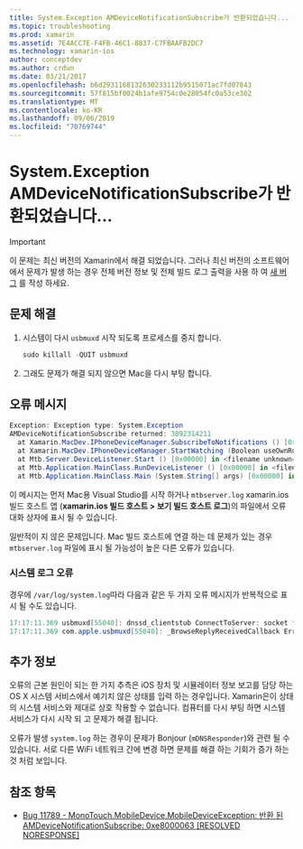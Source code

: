 ```yaml
---
title: System.Exception AMDeviceNotificationSubscribe가 반환되었습니다...
ms.topic: troubleshooting
ms.prod: xamarin
ms.assetid: 7E4ACC7E-F4FB-46C1-8837-C7FBAAFB2DC7
ms.technology: xamarin-ios
author: conceptdev
ms.author: crdun
ms.date: 03/21/2017
ms.openlocfilehash: b6d2931168132630233112b9515071ac7fd07843
ms.sourcegitcommit: 57f815bf0024b1afe9754c0e28054fc0a53ce302
ms.translationtype: MT
ms.contentlocale: ko-KR
ms.lasthandoff: 09/06/2019
ms.locfileid: "70769744"
---
```

# <a name="systemexception-amdevicenotificationsubscribe-returned-"></a>System.Exception AMDeviceNotificationSubscribe가 반환되었습니다...

> [!IMPORTANT]
> 이 문제는 최신 버전의 Xamarin에서 해결 되었습니다. 그러나 최신 버전의 소프트웨어에서 문제가 발생 하는 경우 전체 버전 정보 및 전체 빌드 로그 출력을 사용 하 여 [새 버그](~/cross-platform/troubleshooting/questions/howto-file-bug.md) 를 작성 하세요.

## <a name="fix"></a>문제 해결

1. 시스템이 다시 `usbmuxd` 시작 되도록 프로세스를 중지 합니다.

    ```csharp
    sudo killall -QUIT usbmuxd
    ```

2. 그래도 문제가 해결 되지 않으면 Mac을 다시 부팅 합니다.

## <a name="error-message"></a>오류 메시지

```csharp
Exception: Exception type: System.Exception
AMDeviceNotificationSubscribe returned: 3892314211
  at Xamarin.MacDev.IPhoneDeviceManager.SubscribeToNotifications () [0x00000] in <filename unknown="">:0
  at Xamarin.MacDev.IPhoneDeviceManager.StartWatching (Boolean useOwnRunloop) [0x00000] in <filename unknown="">:0
  at Mtb.Server.DeviceListener.Start () [0x00000] in <filename unknown="">:0
  at Mtb.Application.MainClass.RunDeviceListener () [0x00000] in <filename unknown="">:0
  at Mtb.Application.MainClass.Main (System.String[] args) [0x00000] in <filename unknown="">:0
```

이 메시지는 먼저 Mac용 Visual Studio를 시작 하거나 `mtbserver.log` xamarin.ios 빌드 호스트 앱 (**xamarin.ios 빌드 호스트 > 보기 빌드 호스트 로그**)의 파일에서 오류 대화 상자에 표시 될 수 있습니다.

일반적이 지 않은 문제입니다. Mac 빌드 호스트에 연결 하는 데 문제가 있는 경우 `mtbserver.log` 파일에 표시 될 가능성이 높은 다른 오류가 있습니다.

### <a name="errors-in-systemlog"></a>시스템 로그 오류

경우에 `/var/log/system.log`따라 다음과 같은 두 가지 오류 메시지가 반복적으로 표시 될 수도 있습니다.

```csharp
17:17:11.369 usbmuxd[55040]: dnssd_clientstub ConnectToServer: socket failed 24 Too many open files
17:17:11.369 com.apple.usbmuxd[55040]: _BrowseReplyReceivedCallback Error doing DNSServiceResolve(): -65539
```

## <a name="additional-information"></a>추가 정보

오류의 근본 원인이 되는 한 가지 추측은 iOS 장치 및 시뮬레이터 정보 보고를 담당 하는 OS X 시스템 서비스에서 예기치 않은 상태를 입력 하는 경우입니다. Xamarin은이 상태의 시스템 서비스와 제대로 상호 작용할 수 없습니다. 컴퓨터를 다시 부팅 하면 시스템 서비스가 다시 시작 되 고 문제가 해결 됩니다.

오류가 발생 `system.log` 하는 경우이 문제가 Bonjour (`mDNSResponder`)와 관련 될 수 있습니다. 서로 다른 WiFi 네트워크 간에 변경 하면 문제를 해결 하는 기회가 증가 하는 것 처럼 보입니다.

## <a name="references"></a>참조 항목

* [Bug 11789 - MonoTouch.MobileDevice.MobileDeviceException: 반환 된 AMDeviceNotificationSubscribe: 0xe8000063 [RESOLVED NORESPONSE]](https://bugzilla.xamarin.com/show_bug.cgi?id=11789)
